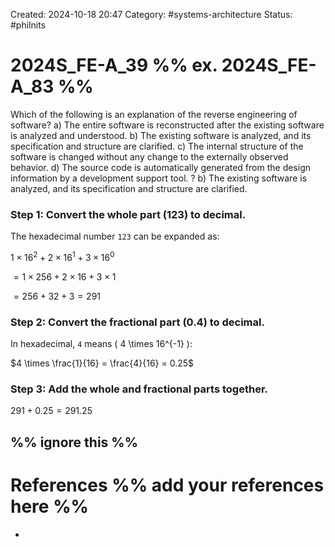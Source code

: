 Created: 2024-10-18 20:47
Category: #systems-architecture 
Status: #philnits



# 2024S_FE-A_39 %% ex. 2024S_FE-A_83 %%

Which of the following is an explanation of the reverse engineering of software?
a) The entire software is reconstructed after the existing software is analyzed and understood. 
b) The existing software is analyzed, and its specification and structure are clarified. 
c) The internal structure of the software is changed without any change to the externally observed behavior. 
d) The source code is automatically generated from the design information by a development support tool.
? 
b) The existing software is analyzed, and its specification and structure are clarified. 
### Step 1: Convert the whole part (123) to decimal.

The hexadecimal number `123` can be expanded as:

$1 \times 16^2 + 2 \times 16^1 + 3 \times 16^0$

$= 1 \times 256 + 2 \times 16 + 3 \times 1$

$= 256 + 32 + 3 = 291$

### Step 2: Convert the fractional part (0.4) to decimal.

In hexadecimal, `4` means \( 4 \times 16^{-1} \):

$4 \times \frac{1}{16} = \frac{4}{16} = 0.25$

### Step 3: Add the whole and fractional parts together.

$291 + 0.25 = 291.25$




%% ignore this %%
---









# References %% add your references here %%
- 